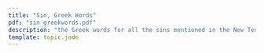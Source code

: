 ```yaml
---
title: "Sin, Greek Words"
pdf: "sin_greekwords.pdf"
description: "the Greek words for all the sins mentioned in the New Testament."
template: topic.jade
---
```

